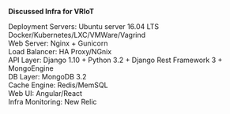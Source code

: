 **Discussed Infra for VRIoT**  

Deployment Servers: Ubuntu server 16.04 LTS  
Docker/Kubernetes/LXC/VMWare/Vagrind  
Web Server: Nginx + Gunicorn  
Load Balancer: HA Proxy/NGnix  
API Layer: Django 1.10 + Python 3.2 + Django Rest Framework 3 + MongoEngine  
DB Layer: MongoDB 3.2  
Cache Engine: Redis/MemSQL  
Web UI: Angular/React  
Infra Monitoring: New Relic
